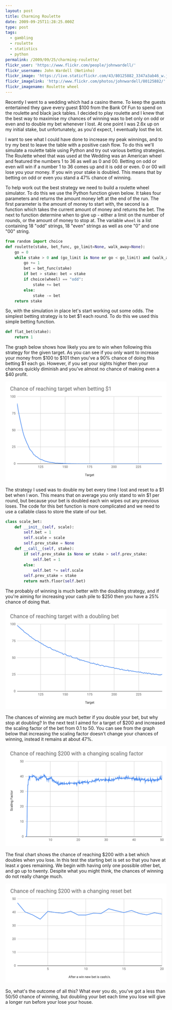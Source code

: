 ```yaml
---
layout: post
title: Charming Roulette
date: 2009-09-25T11:28:25.000Z
type: post
tags:
  - gambling
  - roulette
  - statistics
  - python
permalink: /2009/09/25/charming-roulette/
flickr_user: 'https://www.flickr.com/people/johnwardell/'
flickr_username: John Wardell (Netinho)
flickr_image: 'https://live.staticflickr.com/43/80125882_3347a3ab46_w.jpg'
flickr_imagelink: 'http://www.flickr.com/photos/johnwardell/80125882/'
flickr_imagename: Roulette wheel
---
```

Recently I went to a wedding which had a casino theme. To keep the guests entertained they gave every guest
$100 from the Bank Of Fun to spend on the roulette and black jack tables. I decided to play roulette and I
knew that the best way to maximise my chances of winning was to bet only on odd or even and to double my bet
whenever I lost. At one point I was 2.6x up on my initial stake, but unfortunately, as you'd expect, I
eventually lost the lot.

I want to see what I could have done to increase my peak winnings, and to try my best to leave the table with
a positive cash flow. To do this we'll simulate a roulette table using Python and try out various betting
strategies. The Roulette wheel that was used at the Wedding was an American wheel and featured the numbers 1
to 36 as well as 0 and 00. Betting on odd or even will win if a number 1 to 36 comes up and it is odd or even.
0 or 00 will lose you your money. If you win your stake is doubled. This means that by betting on odd or even
you stand a 47% chance of winning.

To help work out the best strategy we need to build a roulette wheel simulator. To do this we use the Python
function given below. It takes four parameters and returns the amount money left at the end of the run. The
first parameter is the amount of money to start with, the second is a function which takes the current amount
of money and returns the bet. The next to function determine when to give up - either a limit on the number of
rounds, or the amount of money to stop at. The variable `wheel` is a list containing 18 "odd" strings, 18
"even" strings as well as one "0" and one "00" string.

```python
from random import choice
def roulette(stake, bet_func, go_limit=None, walk_away=None):
    go = 0
    while stake > 0 and (go_limit is None or go < go_limit) and (walk_away is None or stake < walk_away):
        go += 1
        bet = bet_func(stake)
        if bet > stake: bet = stake
        if choice(wheel) == "odd":
            stake += bet
        else:
            stake -= bet
    return stake
```

So, with the simulation in place let's start working out some odds. The simplest betting strategy is to bet $1
each round. To do this we used this simple betting function.

```python
def flat_bet(stake):
    return 1
```

The graph below shows how likely you are to win when following this strategy for the given target. As you can
see if you only want to increase your money from $100 to $101 then you've a 90% chance of doing this betting $1
each go. However, if you set your sights higher then your chances quickly diminish and you've almost no chance
of making even a $40 profit.

![Constant $1 bet with an increasing target](/assets/roulette_flat.png)

The strategy I used was to double my bet every time I lost and reset to a $1 bet when I won. This means that
on average you only stand to win $1 per round, but because your bet is doubled each win wipes out any previous
loses. The code for this bet function is more complicated and we need to use a callable class to store the
state of our bet.

```python
class scale_bet:
    def __init__(self, scale):
        self.bet = 1
        self.scale = scale
        self.prev_stake = None
    def __call__(self, stake):
        if self.prev_stake is None or stake > self.prev_stake:
            self.bet = 1
        else:
            self.bet *= self.scale
        self.prev_stake = stake
        return math.floor(self.bet)
```

The probably of winning is much better with the doubling strategy, and if you're aiming for increasing your
cash pile to $250 then you have a 25% chance of doing that.

![Doubling bet with a $1 reset and an increasing target](/assets/roulette_double.png)

The chances of winning are much better if you double your bet, but why stop at doubling? In the next test I
aimed for a target of $200 and increased the scaling factor of the bet from 0.1 to 50. You can see from the
graph below that increasing the scaling factor doesn't change your chances of winning, instead it remains at
about 47%.

![Chances of reaching $200 with an increasing scaled bet and a $1 reset](/assets/roulette_scale.png)

The final chart shows the chance of reaching $200 with a bet which doubles when you lose. In this test the
starting bet is set so that you have at least _x_ goes remaining. We begin with having only one possible
other bet, and go up to twenty. Despite what you might think, the chances of winning do not really change
much.

![Chances of reaching $200 with an doubling bet and an decreasing reset](/assets/roulette_reset.png)

So, what's the outcome of all this? What ever you do, you've got a less than 50/50 chance of winning, but
doubling your bet each time you lose will give a longer run before your lose your house.

